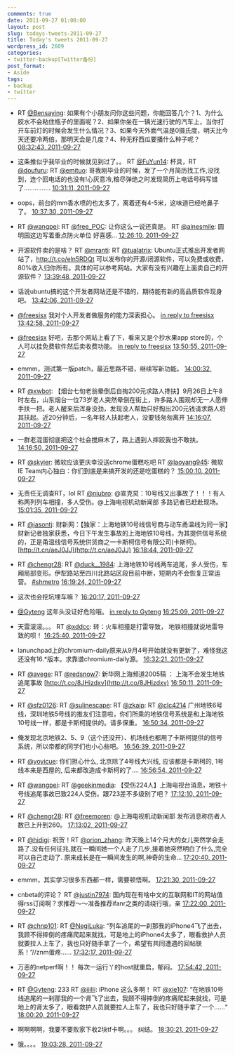 ```yaml
---
comments: true
date: 2011-09-27 01:00:00
layout: post
slug: todays-tweets-2011-09-27
title: Today's tweets 2011-09-27
wordpress_id: 2609
categories:
- twitter-backup[Twitter备份]
post_format:
- Aside
tags:
- backup
- twitter
---
```





  * RT [@Bensaying](http://twitter.com/Bensaying): 如果有个小朋友问你这些问题，你能回答几个？1、为什么胶水不会粘住瓶子的里面呢？2、如果你坐在一辆光速行驶的汽车上，当你打开车前灯的时候会发生什么情况？3、如果今天外面气温是0摄氏度，明天比今天还要冷两倍，那明天会是几度？4、种无籽西瓜要播什么种子呢？ [08:32:43, 2011-09-27](http://twitter.com/gfrog/statuses/118483169333870592)





  * 这条推似乎我毕业的时候就见到过了。。 RT [@FuYun14](http://twitter.com/FuYun14): 杯具，RT [@doufuru](http://twitter.com/doufuru): RT [@emituo](http://twitter.com/emituo): 哥我刚毕业的时候，发了一个月简历找工作,没找到，连个回电话的也没有!心灰意冷,粮尽弹绝之时发现简历上电话号码写错了............... [10:31:11, 2011-09-27](http://twitter.com/gfrog/statuses/118512981901447168)





  * oops，前台的mm香水喷的也太多了，离着还有4-5米，这味道已经呛鼻子了。 [10:37:30, 2011-09-27](http://twitter.com/gfrog/statuses/118514572113088512)





  * RT [@wangpei](http://twitter.com/wangpei): RT [@free_POC](http://twitter.com/free_POC): 让你这么一说还真是。 RT [@ainesmile](http://twitter.com/ainesmile): 圆明园这边写着重点防火单位 好喜感… [12:26:10, 2011-09-27](http://twitter.com/gfrog/statuses/118541918505406466)





  * 开源软件卖的是啥？ RT [@mranti](http://twitter.com/mranti): RT [@tualatrix](http://twitter.com/tualatrix): Ubuntu正式推出开发者网站了，http://t.co/eln5RDQt 可以发布你的开源/闭源软件，可以免费或收费，80%收入归你所有。具体的可以参考网站。大家有没有兴趣在上面卖自己的开源软件？ [13:39:48, 2011-09-27](http://twitter.com/gfrog/statuses/118560449867419648)





  * 话说ubuntu搞的这个开发者网站还是不错的，期待能有新的高品质软件现身吧。 [13:42:06, 2011-09-27](http://twitter.com/gfrog/statuses/118561028513611776)





  * [@freesisx](http://twitter.com/freesisx) 我对个人开发者做服务的能力深表担心。 [in reply to freesisx](http://twitter.com/freesisx/statuses/118560823412146176) [13:42:58, 2011-09-27](http://twitter.com/gfrog/statuses/118561247871500288)





  * [@freesisx](http://twitter.com/freesisx) 好吧，去那个网站上看了下，看来又是个抄水果app store的，个人可以挂免费软件然后卖收费功能。 [in reply to freesisx](http://twitter.com/freesisx/statuses/118561730166132736) [13:50:55, 2011-09-27](http://twitter.com/gfrog/statuses/118563248726482944)





  * emmm，测试第一版patch，最近思路不错，继续写新功能。 [14:00:32, 2011-09-27](http://twitter.com/gfrog/statuses/118565666197471232)





  * RT [@xwbot](http://twitter.com/xwbot): 【烟台七旬老翁晕倒后自掏200元求路人搀扶】9月26日上午8时左右，山东烟台一位73岁老人突然晕倒在街上，许多路人围观却无一人愿伸手扶一把。老人醒来后浑身没劲，发现没人帮助只好掏出200元钱请求路人将其扶起。近20分钟后，一名年轻人扶起老人，没要钱匆匆离开 [14:16:07, 2011-09-27](http://twitter.com/gfrog/statuses/118569590178578432)





  * 一群老混蛋彻底把这个社会搅麻木了，路上遇到人摔跤我也不敢扶。 [14:16:50, 2011-09-27](http://twitter.com/gfrog/statuses/118569770319749120)





  * RT [@skyier](http://twitter.com/skyier): 微软应该更庆幸没送chrome蛋糕吃吧 RT [@laoyang945](http://twitter.com/laoyang945): 微软IE Team内心独白：你们到底是来搞开发的还是吃蛋糕的？ [15:00:10, 2011-09-27](http://twitter.com/gfrog/statuses/118580672523804672)





  * 无责任无调查RT，lol RT [@niubro](http://twitter.com/niubro): @宣克炅：10号线又出事故了！！！有人称两列列车相撞，多人受伤。@上海电视机动新闻部 多路记者已赶赴现场。 [15:01:35, 2011-09-27](http://twitter.com/gfrog/statuses/118581030566379521)





  * RT [@jasontj](http://twitter.com/jasontj): 财新网：【独家：上海地铁10号线信号商与动车甬温线为同一家】财新记者独家获悉，今日下午发生事故的上海地铁10号线，为其提供信号系统的，正是甬温线信号系统供货商之一卡斯柯信号有限公司(卡斯柯)。 [http://t.cn/aeJ0JJ](http://t.cn/aeJ0JJ) [16:18:44, 2011-09-27](http://twitter.com/gfrog/statuses/118600447379513344)





  * RT [@chengr28](http://twitter.com/chengr28): RT [@duck__1984](http://twitter.com/duck__1984): 上海地铁10号线两车追尾，多人受伤，车厢局部变形。伊犁路站至四川北路站区段目前中断，短期内不会恢复正常运营。 [#shmetro](http://search.twitter.com/search?q=%23shmetro) [16:19:24, 2011-09-27](http://twitter.com/gfrog/statuses/118600613683666944)





  * 这次也会挖坑埋车嘛？ [16:20:17, 2011-09-27](http://twitter.com/gfrog/statuses/118600835780460544)





  * [@Gyteng](http://twitter.com/Gyteng) 这年头没证好危险哦。 [in reply to Gyteng](http://twitter.com/Gyteng/statuses/118601231907303424) [16:25:09, 2011-09-27](http://twitter.com/gfrog/statuses/118602060370411520)





  * 天雷滚滚。。。 RT [@xddcc](http://twitter.com/xddcc): 转：火车相撞是打雷导致，
地铁相撞就说地雷导致的呗！ [16:25:40, 2011-09-27](http://twitter.com/gfrog/statuses/118602191715053568)





  * lanunchpad上的chromium-daily原来从9月4号开始就没有更新了，难怪我这还没有16.*版本。求靠谱chromium-daily源。 [16:32:21, 2011-09-27](http://twitter.com/gfrog/statuses/118603870837538816)





  * RT [@avege](http://twitter.com/avege): RT [@redsnow7](http://twitter.com/redsnow7): 新华网上海频道2005稿 ： 上海不会发生地铁追尾事故 [http://t.co/8JHizdxv](http://t.co/8JHizdxv) [16:50:11, 2011-09-27](http://twitter.com/gfrog/statuses/118608362156986368)





  * RT [@sfz0126](http://twitter.com/sfz0126): RT [@sulinescape](http://twitter.com/sulinescape): RT [@zkaip](http://twitter.com/zkaip): RT [@clc4214](http://twitter.com/clc4214) 广州地铁6号线，深圳地铁5号线的推友们注意啦，你们所乘的地铁信号系统是和上海地铁10号线一样，都是卡斯柯提供的。请多保重。 [16:50:34, 2011-09-27](http://twitter.com/gfrog/statuses/118608459175432192)





  * 俺发现北京地铁2、5、9（这个还没开）、机场线也都用了卡斯柯提供的信号系统，所以帝都的同学们也小心些吧。 [16:56:39, 2011-09-27](http://twitter.com/gfrog/statuses/118609987453992960)





  * RT [@yoyicue](http://twitter.com/yoyicue): 你们担心什么, 北京除了4号线大兴线, 应该都是卡斯柯的, 1号线本来是西屋的, 后来都改造成卡斯柯的了.... [16:56:54, 2011-09-27](http://twitter.com/gfrog/statuses/118610050918002688)





  * RT [@wangpei](http://twitter.com/wangpei): RT [@geekinmedia](http://twitter.com/geekinmedia): 【受伤224人】上海电视台消息，地铁十号线追尾事故已致224人受伤。跟723差不多级别了吧？ [17:12:10, 2011-09-27](http://twitter.com/gfrog/statuses/118613892892073985)





  * RT [@chengr28](http://twitter.com/chengr28): RT [@freemoren](http://twitter.com/freemoren): @上海电视机动新闻部 发布消息称伤者人数已上升到260。 [17:13:02, 2011-09-27](http://twitter.com/gfrog/statuses/118614109087477761)





  * RT [@hidigi](http://twitter.com/hidigi): 祝贺！RT [@orion_zhang](http://twitter.com/orion_zhang): 昨天晚上14个月大的女儿突然学会走路了.没有任何征兆,就在一瞬间她一个人走了几步,接着她突然明白了什么,完全可以自己走动了. 原来成长是在一瞬间发生的啊,神奇的生命... [17:20:40, 2011-09-27](http://twitter.com/gfrog/statuses/118616032532373504)





  * emmm，其实学习很多东西都一样，需要顿悟啊。 [17:21:30, 2011-09-27](http://twitter.com/gfrog/statuses/118616241836535808)





  * cnbeta的评论？ RT [@justin7974](http://twitter.com/justin7974): 国内现在有啥中文的互联网和IT的网站值得rss订阅啊？求推荐～～准备推荐ifanr之类的请绕行哦，亲 [17:22:00, 2011-09-27](http://twitter.com/gfrog/statuses/118616369200766976)





  * RT [@chnp101](http://twitter.com/chnp101): RT [@NegiLuka](http://twitter.com/NegiLuka): “列车追尾的一刹那我的iPhone4飞了出去，我顾不得摔倒的疼痛爬起来就找，可是地上的iPhone4太多了，眼看救护人员就要拉人上车了，我也只好随手拿了一个，希望有共同遭遇的回帖联系！”//znm蛋疼…… [17:32:17, 2011-09-27](http://twitter.com/gfrog/statuses/118618955786104832)





  * 万恶的netperf啊！！ 每次一运行丫的host就重启，郁闷。 [17:54:42, 2011-09-27](http://twitter.com/gfrog/statuses/118624595447250944)





  * RT [@Gyteng](http://twitter.com/Gyteng): 233 RT [@iiilii](http://twitter.com/iiilii): iPhone 这么多啊！ RT [@xie107](http://twitter.com/xie107): “在地铁10号线追尾的一刹那我的一个肾飞了出去，我顾不得摔倒的疼痛爬起来就找，可是地上的肾太多了，眼看救护人员就要拉人上车了，我也只好随手拿了一个……“ [18:00:20, 2011-09-27](http://twitter.com/gfrog/statuses/118626016007692288)





  * 啊啊啊啊，我要不要败家下收2块tf卡啊。。。 纠结。 [18:30:21, 2011-09-27](http://twitter.com/gfrog/statuses/118633570041470976)





  * 饿。。。。 [19:03:28, 2011-09-27](http://twitter.com/gfrog/statuses/118641902231887874)





